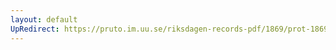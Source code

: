 ```yaml
---
layout: default
UpRedirect: https://pruto.im.uu.se/riksdagen-records-pdf/1869/prot-1869--fk--511/prot-1869--fk--511_009.pdf
---
```


